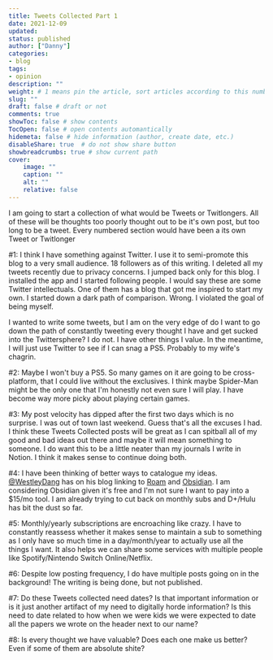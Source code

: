 ```yaml
---
title: Tweets Collected Part 1
date: 2021-12-09
updated:
status: published
author: ["Danny"]
categories: 
- blog
tags: 
- opinion
description: ""
weight: # 1 means pin the article, sort articles according to this number
slug: ""
draft: false # draft or not
comments: true
showToc: false # show contents
TocOpen: false # open contents automantically
hidemeta: false # hide information (author, create date, etc.)
disableShare: true	# do not show share button
showbreadcrumbs: true # show current path
cover:
    image: ""
    caption: ""
    alt: ""
    relative: false
---
```


I am going to start a collection of what would be Tweets or Twitlongers. All of these will be thoughts too poorly thought out to be it's own post, but too long to be a tweet. Every numbered section would have been a its own Tweet or Twitlonger

\#1: I think I have something against Twitter. I use it to semi-promote this blog to a very small audience. 18 followers as of this writing. I deleted all my tweets recently due to privacy concerns. I jumped back only for this blog. I installed the app and I started following people. I would say these are some Twitter intellectuals. One of them has a blog that got me inspired to start my own. I started down a dark path of comparison. Wrong. I violated the goal of being myself.

I wanted to write some tweets, but I am on the very edge of do I want to go down the path of constantly tweeting every thought I have and get sucked into the Twittersphere? I do not. I have other things I value. In the meantime, I will just use Twitter to see if I can snag a PS5. Probably to my wife's chagrin.

\#2: Maybe I won't buy a PS5. So many games on it are going to be cross-platform, that I could live without the exclusives. I think maybe Spider-Man might be the only one that I'm honestly not even sure I will play. I have become way more picky about playing certain games.

\#3: My post velocity has dipped after the first two days which is no surprise. I was out of town last weekend. Guess that's all the excuses I had. I think these Tweets Collected posts will be great as I can spitball all of my good and bad ideas out there and maybe it will mean something to someone. I do want this to be a little neater than my journals I write in Notion. I think it makes sense to continue doing both.

\#4: I have been thinking of better ways to catalogue my ideas. [@WestleyDang](https://twitter.com/WestleyDang) has on his blog linking to [Roam](https://roamresearch.com/) and [Obsidian](https://obsidian.md/). I am considering Obsidian given it's free and I'm not sure I want to pay into a $15/mo tool. I am already trying to cut back on monthly subs and D+/Hulu has bit the dust so far.

\#5: Monthly/yearly subscriptions are encroaching like crazy. I have to constantly reassess whether it makes sense to maintain a sub to something as I only have so much time in a day/month/year to actually use all the things I want. It also helps we can share some services with multiple people like Spotify/Nintendo Switch Online/Netflix.

\#6: Despite low posting frequency, I do have multiple posts going on in the background! The writing is being done, but not published.

\#7: Do these Tweets collected need dates? Is that important information or is it just another artifact of my need to digitally horde information? Is this need to date related to how when we were kids we were expected to date all the papers we wrote on the header next to our name?

\#8: Is every thought we have valuable? Does each one make us better? Even if some of them are absolute shite?
